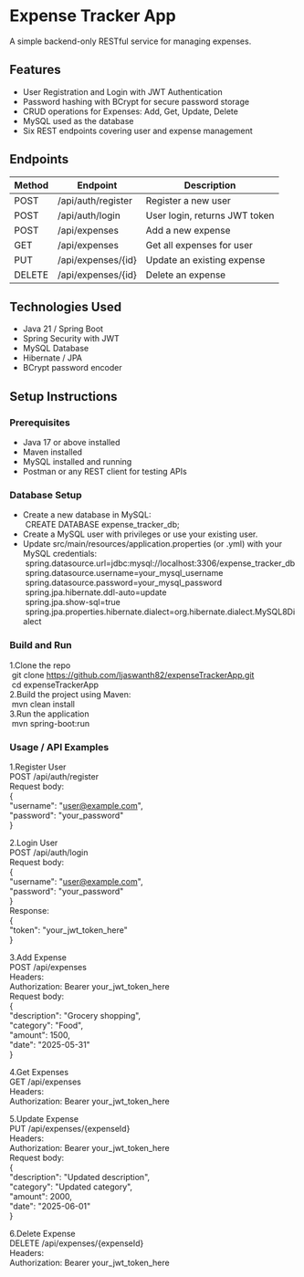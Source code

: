 # Expense Tracker App

A simple backend-only RESTful service for managing expenses.

## Features

- User Registration and Login with JWT Authentication  
- Password hashing with BCrypt for secure password storage  
- CRUD operations for Expenses: Add, Get, Update, Delete  
- MySQL used as the database  
- Six REST endpoints covering user and expense management  

## Endpoints

| Method | Endpoint           | Description                   |
|--------|--------------------|-------------------------------|
| POST   | /api/auth/register | Register a new user            |
| POST   | /api/auth/login    | User login, returns JWT token |
| POST   | /api/expenses      | Add a new expense             |
| GET    | /api/expenses      | Get all expenses for user     |
| PUT    | /api/expenses/{id} | Update an existing expense    |
| DELETE | /api/expenses/{id} | Delete an expense             |

## Technologies Used

- Java 21 / Spring Boot  
- Spring Security with JWT  
- MySQL Database  
- Hibernate / JPA  
- BCrypt password encoder  

## Setup Instructions

### Prerequisites

- Java 17 or above installed  
- Maven installed  
- MySQL installed and running  
- Postman or any REST client for testing APIs

### Database Setup  

- Create a new database in MySQL:  
  &nbsp;CREATE DATABASE expense_tracker_db;  
- Create a MySQL user with privileges or use your existing user.  
- Update src/main/resources/application.properties (or .yml) with your MySQL credentials:  
  &nbsp;spring.datasource.url=jdbc:mysql://localhost:3306/expense_tracker_db  
  &nbsp;spring.datasource.username=your_mysql_username  
  &nbsp;spring.datasource.password=your_mysql_password  
  &nbsp;spring.jpa.hibernate.ddl-auto=update  
  &nbsp;spring.jpa.show-sql=true  
  &nbsp;spring.jpa.properties.hibernate.dialect=org.hibernate.dialect.MySQL8Dialect  


### Build and Run  
1.Clone the repo   
   &nbsp;git clone https://github.com/Ijaswanth82/expenseTrackerApp.git  
   &nbsp;cd expenseTrackerApp  
2.Build the project using Maven:  
   &nbsp;mvn clean install  
3.Run the application  
   &nbsp;mvn spring-boot:run  


### Usage / API Examples  
1.Register User  
POST /api/auth/register  
Request body:  
{  
  "username": "user@example.com",  
  "password": "your_password"  
}  


2.Login User  
POST /api/auth/login  
Request body:  
{  
  "username": "user@example.com",  
  "password": "your_password"  
}  
Response:  
{  
  "token": "your_jwt_token_here"  
}  


3.Add Expense  
POST /api/expenses  
Headers:  
Authorization: Bearer your_jwt_token_here  
Request body:  
{  
  "description": "Grocery shopping",  
  "category": "Food",  
  "amount": 1500,  
  "date": "2025-05-31"  
}  


4.Get Expenses  
GET /api/expenses  
Headers:  
Authorization: Bearer your_jwt_token_here  


5.Update Expense  
PUT /api/expenses/{expenseId}  
Headers:  
Authorization: Bearer your_jwt_token_here  
Request body:  
{  
  "description": "Updated description",  
  "category": "Updated category",  
  "amount": 2000,  
  "date": "2025-06-01"  
}  


6.Delete Expense  
DELETE /api/expenses/{expenseId}  
Headers:  
Authorization: Bearer your_jwt_token_here  



